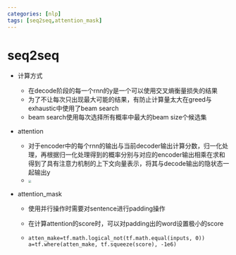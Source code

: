 ```yaml
---
categories: [nlp]
tags: [seq2seq,attention_mask]
---
```

# seq2seq

- 计算方式
  -  在decode阶段的每一个rnn的y是一个可以使用交叉熵衡量损失的结果
  - 为了不让每次只出现最大可能的结果，有防止计算量太大在greed与exhaustic中使用了beam search
  - beam search使用每次选择所有概率中最大的beam size个候选集
- attention
  - 对于encoder中的每个rnn的输出与当前decoder输出计算分数，归一化处理，再根据归一化处理得到的概率分别与对应的encoder输出相乘在求和得到了具有注意力机制的上下文向量表示，将其与decode输出的隐状态一起输出y
  - <img src="./img/1664095569365.png" style="zoom:40%;">

- attention_mask

  - 使用并行操作时需要对sentence进行padding操作

  - 在计算attention的score时，可以对padding出的word设置极小的score

  - ```
    atten_make=tf.math.logical_not(tf.math.equal(inputs, 0))
    a=tf.where(atten_make, tf.squeeze(score), -1e6)
    ```